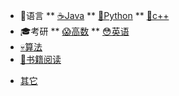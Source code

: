 * 👾语言
** [☕️Java](java/)
** [🐍Python](python/)
** [🧠c++](c++/)
* 🎓考研
** [😱高数](高数/)
** [😳英语](英语/)
* [💀算法](算法/)
* [📙书籍阅读](/书籍阅读/)

- [其它](./其它)
